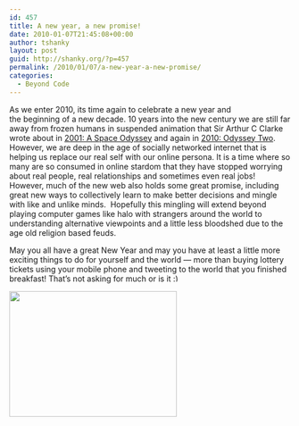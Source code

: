 ```yaml
---
id: 457
title: A new year, a new promise!
date: 2010-01-07T21:45:08+00:00
author: tshanky
layout: post
guid: http://shanky.org/?p=457
permalink: /2010/01/07/a-new-year-a-new-promise/
categories:
  - Beyond Code
---
```

As we enter 2010, its time again to celebrate a new year and the beginning of a new decade. 10 years into the new century we are still far away from frozen humans in suspended animation that Sir Arthur C Clarke wrote about in <a title="2001: A Space Odyssey" href="http://en.wikipedia.org/wiki/2001:_A_Space_Odyssey_(novel)" target="_blank">2001: A Space Odyssey</a> and again in <a title="2010: Odyssey Two" href="http://en.wikipedia.org/wiki/2010:_Odyssey_Two" target="_blank">2010: Odyssey Two</a>. However, we are deep in the age of socially networked internet that is helping us replace our real self with our online persona. It is a time where so many are so consumed in online stardom that they have stopped worrying about real people, real relationships and sometimes even real jobs! However, much of the new web also holds some great promise, including great new ways to collectively learn to make better decisions and mingle with like and unlike minds.  Hopefully this mingling will extend beyond playing computer games like halo with strangers around the world to understanding alternative viewpoints and a little less bloodshed due to the age old religion based feuds.

May you all have a great New Year and may you have at least a little more exciting things to do for yourself and the world &#8212; more than buying lottery tickets using your mobile phone and tweeting to the world that you finished breakfast! That&#8217;s not asking for much or is it <img src="http://shanky.org/wp-includes/images/smilies/simple-smile.png" alt=":)" class="wp-smiley" style="height: 1em; max-height: 1em;" />

[<img class="alignnone size-medium wp-image-461" title="All the very best for 2010!" src="http://shanky.org/wp-content/uploads/2010/01/happy_new_year_2010-300x225.jpg" alt="" width="300" height="225" srcset="http://shanky.org/wp-content/uploads/2010/01/happy_new_year_2010-300x225.jpg 300w, http://shanky.org/wp-content/uploads/2010/01/happy_new_year_2010.jpg 660w" sizes="(max-width: 300px) 100vw, 300px" />](http://shanky.org/wp-content/uploads/2010/01/happy_new_year_2010.jpg)